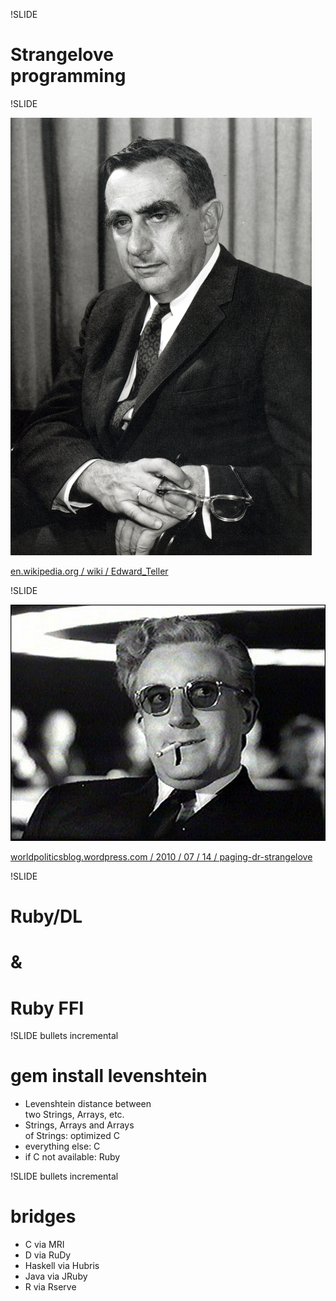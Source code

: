!SLIDE

# Strangelove<br />programming



!SLIDE

![Teller](teller.jpg)

[en.wikipedia.org / wiki / Edward_Teller](http://en.wikipedia.org/wiki/Edward_Teller)



!SLIDE

![Strangelove](strangelove.jpg)

[worldpoliticsblog.wordpress.com / 2010 / 07 / 14 / paging-dr-strangelove](http://worldpoliticsblog.wordpress.com/2010/07/14/paging-dr-strangelove/)



!SLIDE

# Ruby/DL
# &
# Ruby FFI



!SLIDE bullets incremental

# gem install levenshtein


* Levenshtein distance between<br />two Strings, Arrays, etc.
* Strings, Arrays and Arrays<br />of Strings: optimized C
* everything else: C
* if C not available: Ruby



!SLIDE bullets incremental

# bridges

* C via MRI
* D via RuDy
* Haskell via Hubris
* Java via JRuby
* R via Rserve
